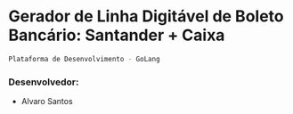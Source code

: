 # Gerador de Linha Digitável de Boleto Bancário: Santander + Caixa

```sh
Plataforma de Desenvolvimento - GoLang
```

### Desenvolvedor:

* Alvaro Santos

